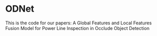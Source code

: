 # ODNet
This is the code for our papers: A Global Features and Local Features Fusion Model for Power Line Inspection in Occlude Object Detection
